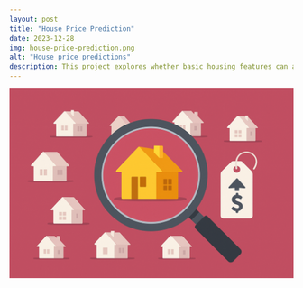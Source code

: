 ```yaml
---
layout: post
title: "House Price Prediction"
date: 2023-12-28
img: house-price-prediction.png
alt: "House price predictions"
description: This project explores whether basic housing features can accurately predict property prices by comparing two fundamental machine learning approaches, Linear Regression against Decision Tree Regression.
---
```


<a href="/projects/INM431-Coursework.pdf" target="_blank">
  <img src="/img/portfolio/house-price-prediction.png" alt="Open PDF">
</a>

